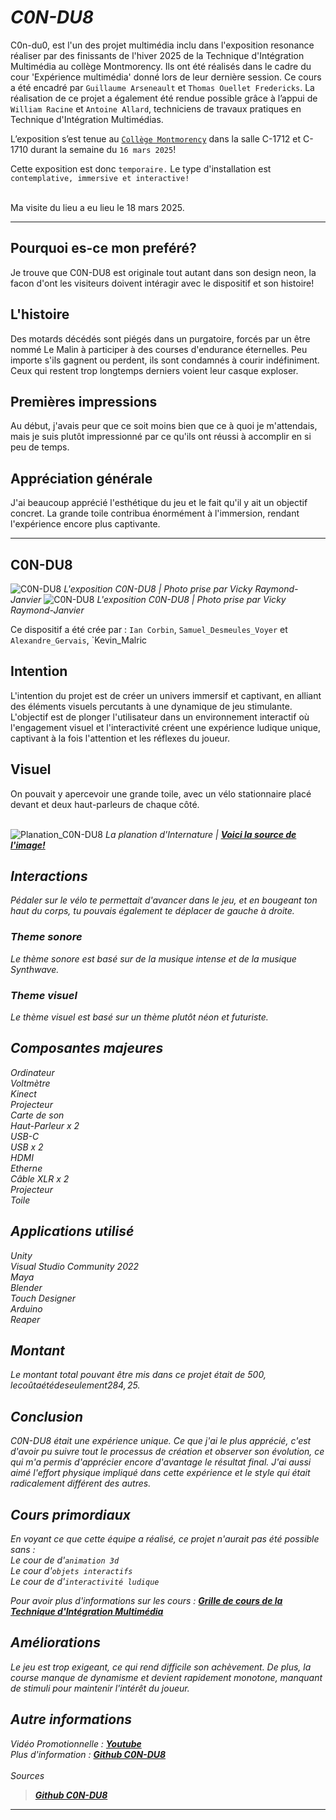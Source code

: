 # *C0N-DU8*

C0n-du0, est l'un des projet multimédia inclu dans l'exposition resonance réaliser par des finissants de l'hiver 2025 de la Technique d'Intégration Multimédia au collège Montmorency. Ils ont été réalisés dans le cadre du cour 'Expérience multimédia' donné lors de leur dernière session. Ce cours a été encadré par `Guillaume Arseneault` et `Thomas Ouellet Fredericks`. La réalisation de ce projet a également été rendue possible grâce à l’appui de `William Racine` et `Antoine Allard`, techniciens de travaux pratiques en Technique d'Intégration Multimédias.<br>

L’exposition s’est tenue au <ins>`Collège Montmorency`</ins> dans la salle C-1712 et C-1710 durant la semaine du `16 mars 2025`!<br>

Cette exposition est donc `temporaire.` Le type d'installation est `contemplative, immersive et interactive!` <br><br>

Ma visite du lieu a eu lieu le 18 mars 2025.<br>

***
 
## Pourquoi es-ce mon preféré?
Je trouve que C0N-DU8 est originale tout autant dans son design neon, la facon d'ont les visiteurs doivent intéragir avec le dispositif et son histoire!

## L'histoire
Des motards décédés sont piégés dans un purgatoire, forcés par un être nommé Le Malin à participer à des courses d'endurance éternelles. Peu importe s'ils gagnent ou perdent, ils sont condamnés à courir indéfiniment. Ceux qui restent trop longtemps derniers voient leur casque exploser.

## Premières impressions
Au début, j'avais peur que ce soit moins bien que ce à quoi je m'attendais, mais je suis plutôt impressionné par ce qu'ils ont réussi à accomplir en si peu de temps.

## Appréciation générale
J'ai beaucoup apprécié l'esthétique du jeu et le fait qu'il y ait un objectif concret. La grande toile contribua énormément à l'immersion, rendant l'expérience encore plus captivante.

***

## C0N-DU8
![C0N-DU8](medias/c0n_du8_01.jpg)
<i>L'exposition C0N-DU8 | Photo prise par Vicky Raymond-Janvier</i>
![C0N-DU8](medias/c0n_du8_02.jpg)
<i>L'exposition C0N-DU8 | Photo prise par Vicky Raymond-Janvier</i>

Ce dispositif a été crée par : `Ian Corbin`, `Samuel_Desmeules_Voyer` et `Alexandre_Gervais`, `Kevin_Malric

## Intention
L'intention du projet est de créer un univers immersif et captivant, en alliant des éléments visuels percutants à une dynamique de jeu stimulante. L'objectif est de plonger l'utilisateur dans un environnement interactif où l'engagement visuel et l'interactivité créent une expérience ludique unique, captivant à la fois l'attention et les réflexes du joueur.

## Visuel
On pouvait y apercevoir une grande toile, avec un vélo stationnaire placé devant et deux haut-parleurs de chaque côté.
<br><br>

![Planation_C0N-DU8](medias/plantation_c0n_du8.webp)
<i>La planation d'Internature | **[Voici la source de l'image!](https://tprangers.github.io/internature/#/30_production/60_plantation/)**<i>

## Interactions
Pédaler sur le vélo te permettait d'avancer dans le jeu, et en bougeant ton haut du corps, tu pouvais également te déplacer de gauche à droite.

### Theme sonore
Le thème sonore est basé sur de la musique intense et de la musique Synthwave.

### Theme visuel
Le thème visuel est basé sur un thème plutôt néon et futuriste.

## Composantes majeures
Ordinateur<br>
Voltmètre<br>
Kinect<br>
Projecteur<br>
Carte de son<br>
Haut-Parleur x 2<br>
USB-C<br>
USB x 2<br>
HDMI<br>
Etherne<br>
Câble XLR x 2<br>
Projecteur<br>
Toile<br>

## Applications utilisé
Unity<br>
Visual Studio Community 2022<br>
Maya<br>
Blender<br>
Touch Designer<br>
Arduino<br>
Reaper<br>

## Montant
Le montant total pouvant être mis dans ce projet était de 500$, le coût a été de seulement 284,25$.

## Conclusion
C0N-DU8 était une expérience unique. Ce que j'ai le plus apprécié, c'est d'avoir pu suivre tout le processus de création et observer son évolution, ce qui m'a permis d'apprécier encore d'avantage le résultat final. J'ai aussi aimé l'effort physique impliqué dans cette expérience et le style qui était radicalement différent des autres.


## Cours primordiaux
En voyant ce que cette équipe a réalisé, ce projet n'aurait pas été possible sans :<br>
Le cour de d'`animation 3d`<br>
Le cour d'`objets interactifs`<br>
Le cour de d'`interactivité ludique`<br>

Pour avoir plus d'informations sur les cours : **[Grille de cours de la Technique d'Intégration Multimédia](https://www.cmontmorency.qc.ca/programmes/nos-programmes-detudes/techniques/techniques-dintegration-multimedia/grille-de-cours/)**

## Améliorations
Le jeu est trop exigeant, ce qui rend difficile son achèvement. De plus, la course manque de dynamisme et devient rapidement monotone, manquant de stimuli pour maintenir l'intérêt du joueur.

## Autre informations
Vidéo Promotionnelle : **[Youtube](https://www.youtube.com/watch?v=uQutqaW_Ego)** <br>
Plus d'information : **[Github C0N-DU8](https://gearshift-games.github.io/Web-C0N-DU8/#/)** <br><br>
Sources
> **[Github C0N-DU8](https://gearshift-games.github.io/Web-C0N-DU8/#/)**

***

